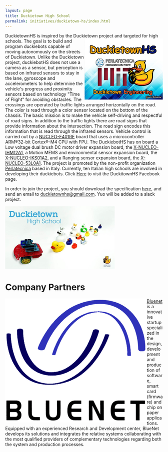 ```yaml
---
layout: page
title: Duckietown High School
permalink: initiatives/duckietown-hs/index.html
---
```


<html>
  <body>
    <p> DuckietownHS is inspired by the Duckietown project and targeted for high schools. <img src='dthslogo.jpg' style="width:250px;height:196px;" align="right"/>
  The goal is to build and program duckiebots capable of moving autonomously on the streets of Duckietown. 
  Unlike the Duckietown project, duckiebotHS does not use a camera as a sensor, but perception is based on infrared sensors to stay in     the lane, gyroscope and accelerometers to help determine the vehicle's progress and proximity sensors based on technology "Time of       Flight" for avoiding obstacles.  
  The crossings are operated by traffic lights arranged horizontally on the road. The color is read through a color sensor located on the     bottom of the chassis. 
  The basic mission is to make the vehicle self-driving and respectful of road signs. In addition to the traffic lights there are road signs that provide information about the intersection. The road sign encodes this information that is read through the infrared sensors.
  Vehicle control is carried out by a <a href="http://www.st.com/content/st_com/en/products/evaluation-tools/product-evaluation-tools/mcu-eval-tools/stm32-mcu-eval-tools/stm32-mcu-nucleo/nucleo-f401re.html">NUCLEO-F401RE</a> board that uses a microcontroller ARM®32-bit Cortex®-M4 CPU with FPU.
The DuckiebotHS has on board a Low voltage dual brush DC motor driver expansion board, the <a href="http://www.st.com/en/ecosystems/x-nucleo-ihm12a1.html">X-NUCLEO-IHM12A1</a>, a Motion MEMS and environmental sensor expansion board, the <a href="http://www.st.com/en/ecosystems/x-nucleo-iks01a2.html">X-NUCLEO-IKS01A2</a>, and a Ranging sensor expansion board, the <a href="http://www.st.com/en/ecosystems/x-nucleo-53l0a1.html">X-NUCLEO-53L0A1</a>. 
  The project is promoted by the non-profit organization <a href="http://www.perlatecnica.it">Perlatecnica</a> based in Italy. Currently, ten Italian high schools are involved in developing their duckiebots. 
  Click <a href="https://www.facebook.com/duckietownhs">Here</a> to visit the DuckitownHS Facebook page.

In order to join the project, you should download the specification <a href="https://github.com/duckietown/duckietown-hs/tree/master/Docs/Specs">here</a>, and send an email to duckietownhs@gmail.com. Yuo will be added to a slack project.
</p>
<img src='dthslogo2.jpg'  width="350"/>  
<h1>Company Partners</h1>
<p><img src='logo bluenet vettoriale.png' width:350" align="left"/>
<a href="http://bluenetita.business.site/">Bluenet</a> is a innovative startup specialized in the design, development and production of software, smart card (firmware) and chip on paper applications. 
Equipped with an experienced Research and Development center, BlueNet develops its solutions and integrates the relative systems collaborating with the most qualified providers of complementary technologies regarding both the system and production processes. 
</p>


</body>
</html>
